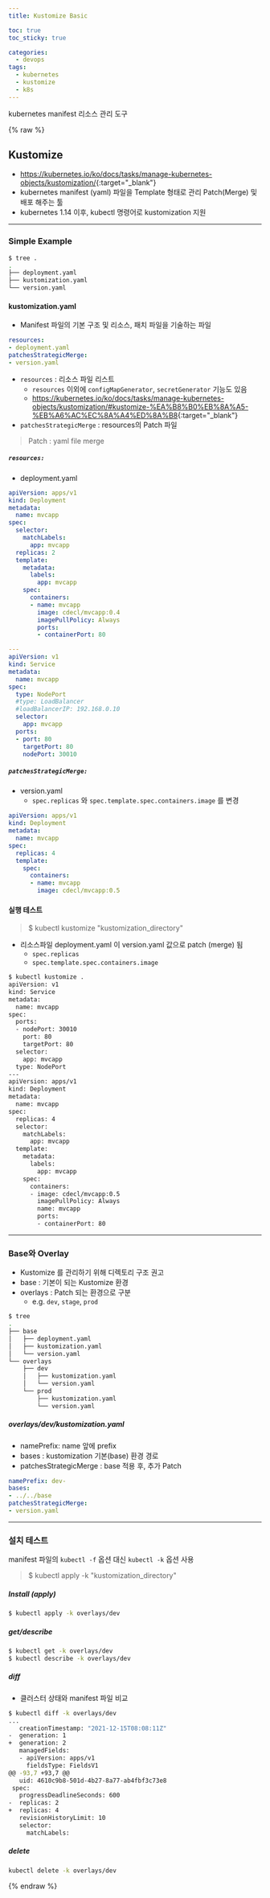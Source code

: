 ```yaml
---
title: Kustomize Basic

toc: true
toc_sticky: true

categories:
  - devops
tags:
  - kubernetes
  - kustomize
  - k8s
---
```


kubernetes manifest 리소스 관리 도구 

{% raw %}

## Kustomize
- <https://kubernetes.io/ko/docs/tasks/manage-kubernetes-objects/kustomization/>{:target="_blank"}  
- kubernetes manifest (yaml) 파일을 Template 형태로 관리 Patch(Merge) 및 배포 해주는 툴 
- kubernetes 1.14 이후, kubectl 명령어로 kustomization 지원 

---

### Simple Example

```sh
$ tree .
.
├── deployment.yaml
├── kustomization.yaml
└── version.yaml
```

#### kustomization.yaml
- Manifest 파일의 기본 구조 및 리소스, 패치 파일을 기술하는 파일 
  
```yaml
resources:
- deployment.yaml
patchesStrategicMerge:
- version.yaml
```

- `resources` : 리소스 파일 리스트 
  - `resources` 이외에 `configMapGenerator`, `secretGenerator` 기능도 있음
  - <https://kubernetes.io/ko/docs/tasks/manage-kubernetes-objects/kustomization/#kustomize-%EA%B8%B0%EB%8A%A5-%EB%A6%AC%EC%8A%A4%ED%8A%B8>{:target="_blank"} 
- `patchesStrategicMerge` : resources의 Patch 파일

> Patch : yaml file merge

##### `resources:`

- deployment.yaml

```yaml
apiVersion: apps/v1
kind: Deployment
metadata:
  name: mvcapp
spec:
  selector:
    matchLabels:
      app: mvcapp
  replicas: 2
  template:
    metadata:
      labels:
        app: mvcapp
    spec:
      containers:
      - name: mvcapp
        image: cdecl/mvcapp:0.4
        imagePullPolicy: Always
        ports:
        - containerPort: 80

---
apiVersion: v1
kind: Service
metadata:
  name: mvcapp
spec:
  type: NodePort
  #type: LoadBalancer
  #loadBalancerIP: 192.168.0.10
  selector:
    app: mvcapp
  ports:
  - port: 80
    targetPort: 80
    nodePort: 30010
```

##### `patchesStrategicMerge:`

- version.yaml 
  - `spec.replicas` 와 `spec.template.spec.containers.image` 를 변경 

```yaml
apiVersion: apps/v1
kind: Deployment
metadata:
  name: mvcapp
spec:
  replicas: 4
  template:
    spec:
      containers:
      - name: mvcapp
        image: cdecl/mvcapp:0.5
```


#### 실행 테스트 

> $ kubectl kustomize "kustomization_directory"

- 리소스파일 deployment.yaml 이 version.yaml 값으로 patch (merge) 됨
  - `spec.replicas` 
  - `spec.template.spec.containers.image`

```sh
$ kubectl kustomize .
apiVersion: v1
kind: Service
metadata:
  name: mvcapp
spec:
  ports:
  - nodePort: 30010
    port: 80
    targetPort: 80
  selector:
    app: mvcapp
  type: NodePort
---
apiVersion: apps/v1
kind: Deployment
metadata:
  name: mvcapp
spec:
  replicas: 4
  selector:
    matchLabels:
      app: mvcapp
  template:
    metadata:
      labels:
        app: mvcapp
    spec:
      containers:
      - image: cdecl/mvcapp:0.5
        imagePullPolicy: Always
        name: mvcapp
        ports:
        - containerPort: 80
```

---

### Base와 Overlay
- Kustomize 를 관리하기 위해 디렉토리 구조 권고
- base : 기본이 되는 Kustomize 환경
- overlays : Patch 되는 환경으로 구분 
  - e.g. `dev`, `stage`, `prod`

```sh
$ tree
.
├── base
│   ├── deployment.yaml
│   ├── kustomization.yaml
│   └── version.yaml
└── overlays
    ├── dev
    │   ├── kustomization.yaml
    │   └── version.yaml
    └── prod
        ├── kustomization.yaml
        └── version.yaml
```

##### overlays/dev/kustomization.yaml
- namePrefix: name 앞에 prefix 
- bases : kustomization 기본(base) 환경 경로
- patchesStrategicMerge : base 적용 후, 추가 Patch

```yaml
namePrefix: dev-
bases:
- ../../base
patchesStrategicMerge:
- version.yaml
```

---

### 설치 테스트
manifest 파일의 `kubectl -f` 옵션 대신 `kubectl -k` 옵션 사용 

> $ kubectl apply -k "kustomization_directory"


##### Install (apply)

```sh
$ kubectl apply -k overlays/dev
```

##### get/describe

```sh
$ kubectl get -k overlays/dev
$ kubectl describe -k overlays/dev
```

##### diff
- 클러스터 상태와 manifest 파일 비교 

```sh
$ kubectl diff -k overlays/dev
...
   creationTimestamp: "2021-12-15T08:08:11Z"
-  generation: 1
+  generation: 2
   managedFields:
   - apiVersion: apps/v1
     fieldsType: FieldsV1
@@ -93,7 +93,7 @@
   uid: 4610c9b8-501d-4b27-8a77-ab4fbf3c73e8
 spec:
   progressDeadlineSeconds: 600
-  replicas: 2
+  replicas: 4
   revisionHistoryLimit: 10
   selector:
     matchLabels:
```

##### delete

```sh
kubectl delete -k overlays/dev
```


{% endraw %}
